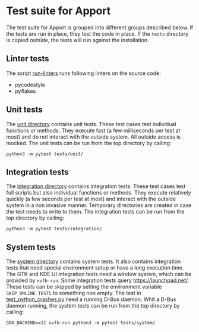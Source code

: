 Test suite for Apport
=====================

The test suite for Apport is grouped into different groups described below. If
the tests are run in place, they test the code in place. If the `tests`
directory is copied outside, the tests will run against the installation.

Linter tests
------------

The script [run-linters](./run-linters) runs following linters on the source
code:

 * pycodestyle
 * pyflakes

Unit tests
----------

The [unit directory](./unit) contains unit tests. These test cases test
individual functions or methods. They execute fast (a few milliseconds per test
at most) and do not interact with the outside system. All outside access is
mocked. The unit tests can be run from the top directory by calling:

```
python3 -m pytest tests/unit/
```

Integration tests
-----------------

The [integration directory](./integration) contains integration tests. These
test cases test full scripts but also individual functions or methods. They
execute relatively quickly (a few seconds per test at most) and interact with
the outside system in a non invasive manner. Temporary directories are created
in case the test needs to write to them. The integration tests can be run from
the top directory by calling:

```
python3 -m pytest tests/integration/
```

System tests
------------

The [system directory](./system) contains system tests. It also contains
integration tests that need special environment setup or have a long execution
time. The GTK and KDE UI integration tests need a window system, which can be
provided by `xvfb-run`. Some integration tests query https://launchpad.net/.
These tests can be skipped by setting the environment variable
`SKIP_ONLINE_TESTS` to something non empty. The test in
[test_python_crashes.py](./system/test_python_crashes.py) need a running D-Bus
daemon. Whit a D-Bus daemon running, the system tests can be run from the top
directory by calling:

```
GDK_BACKEND=x11 xvfb-run python3 -m pytest tests/system/
```
